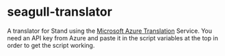 # seagull-translator

A translator for Stand using the [Microsoft Azure Translation](https://portal.azure.com/#blade/Microsoft_Azure_ProjectOxford/CognitiveServicesHub/TextTranslation) Service. You need an API key from Azure and paste it in the script variables at the top in order to get the script working.
